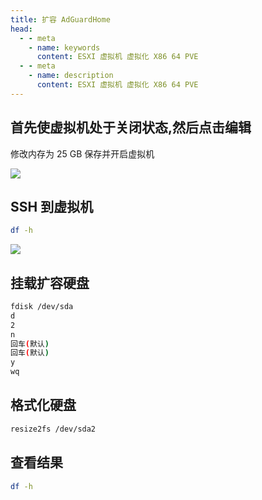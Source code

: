 ```yaml
---
title: 扩容 AdGuardHome
head:
  - - meta
    - name: keywords
      content: ESXI 虚拟机 虚拟化 X86 64 PVE
  - - meta
    - name: description
      content: ESXI 虚拟机 虚拟化 X86 64 PVE
---
```


## 首先使虚拟机处于关闭状态,然后点击编辑

修改内存为 25 GB 保存并开启虚拟机

![](https://m.theovan.cn/img/20231231142111.png)

## SSH 到虚拟机

```sh
df -h
```

![](https://m.theovan.cn/img/20231231142451.png)

## 挂载扩容硬盘

```sh
fdisk /dev/sda
d
2
n
回车(默认)
回车(默认)
y
wq
```

## 格式化硬盘

```sh
resize2fs /dev/sda2
```

## 查看结果

```sh
df -h
```
